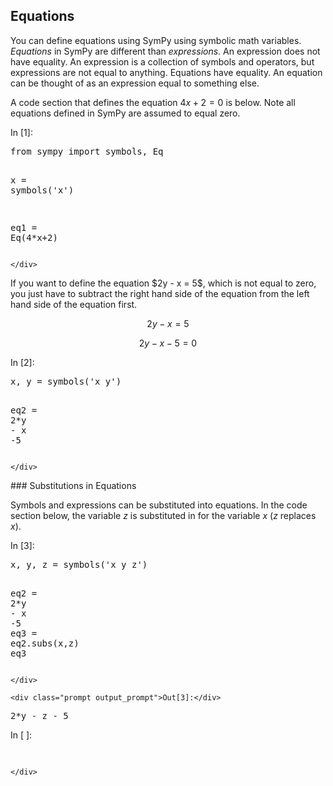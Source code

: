 
## Equations
You can define equations using SymPy using symbolic math variables. _Equations_ in SymPy are different than _expressions_. An expression does not have equality. An expression is a collection of symbols and operators, but expressions are not equal to anything. Equations have equality. An equation can be thought of as an expression equal to something else.

A code section that defines the equation $4x + 2 = 0$ is below. Note all equations defined in SymPy are assumed to equal zero.
<div class="cell border-box-sizing code_cell rendered">
<div class="input">
<div class="prompt input_prompt">In&nbsp;[1]:</div>
<div class="inner_cell">
    <div class="input_area">
<div class=" highlight hl-ipython3"><pre><span></span><span class="kn">from</span> <span class="nn">sympy</span> <span class="k">import</span> <span class="n">symbols</span><span class="p">,</span> <span class="n">Eq</span>

<span class="n">x</span> <span class="o">=</span> <span class="n">symbols</span><span class="p">(</span><span class="s1">&#39;x&#39;</span><span class="p">)</span>

<span class="n">eq1</span> <span class="o">=</span> <span class="n">Eq</span><span class="p">(</span><span class="mi">4</span><span class="o">*</span><span class="n">x</span><span class="o">+</span><span class="mi">2</span><span class="p">)</span>
</pre></div>

    </div>
</div>
</div>

</div>
If you want to define the equation $2y - x = 5$, which is not equal to zero, you just have to subtract the right hand side of the equation from the left hand side of the equation first.

$$2y - x = 5$$

$$2y - x -5 = 0$$
<div class="cell border-box-sizing code_cell rendered">
<div class="input">
<div class="prompt input_prompt">In&nbsp;[2]:</div>
<div class="inner_cell">
    <div class="input_area">
<div class=" highlight hl-ipython3"><pre><span></span><span class="n">x</span><span class="p">,</span> <span class="n">y</span> <span class="o">=</span> <span class="n">symbols</span><span class="p">(</span><span class="s1">&#39;x y&#39;</span><span class="p">)</span>

<span class="n">eq2</span> <span class="o">=</span> <span class="mi">2</span><span class="o">*</span><span class="n">y</span> <span class="o">-</span> <span class="n">x</span> <span class="o">-</span><span class="mi">5</span>
</pre></div>

    </div>
</div>
</div>

</div>
### Substitutions in Equations

Symbols and expressions can be substituted into equations. In the code section below, the variable $z$ is substituted in for the variable $x$ ($z$ replaces $x$).
<div class="cell border-box-sizing code_cell rendered">
<div class="input">
<div class="prompt input_prompt">In&nbsp;[3]:</div>
<div class="inner_cell">
    <div class="input_area">
<div class=" highlight hl-ipython3"><pre><span></span><span class="n">x</span><span class="p">,</span> <span class="n">y</span><span class="p">,</span> <span class="n">z</span> <span class="o">=</span> <span class="n">symbols</span><span class="p">(</span><span class="s1">&#39;x y z&#39;</span><span class="p">)</span>

<span class="n">eq2</span> <span class="o">=</span> <span class="mi">2</span><span class="o">*</span><span class="n">y</span> <span class="o">-</span> <span class="n">x</span> <span class="o">-</span><span class="mi">5</span>
<span class="n">eq3</span> <span class="o">=</span> <span class="n">eq2</span><span class="o">.</span><span class="n">subs</span><span class="p">(</span><span class="n">x</span><span class="p">,</span><span class="n">z</span><span class="p">)</span>
<span class="n">eq3</span>
</pre></div>

    </div>
</div>
</div>

<div class="output_wrapper">
<div class="output">


<div class="output_area">

    <div class="prompt output_prompt">Out[3]:</div>




<div class="output_text output_subarea output_execute_result">
<pre>2*y - z - 5</pre>
</div>

</div>

</div>
</div>

</div>
<div class="cell border-box-sizing code_cell rendered">
<div class="input">
<div class="prompt input_prompt">In&nbsp;[&nbsp;]:</div>
<div class="inner_cell">
    <div class="input_area">
<div class=" highlight hl-ipython3"><pre><span></span> 
</pre></div>

    </div>
</div>
</div>

</div>
 

